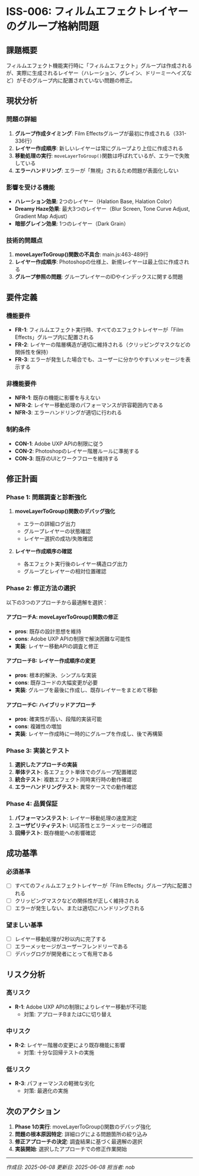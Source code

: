 # ISS-006: フィルムエフェクトレイヤーのグループ格納問題

## 課題概要
フィルムエフェクト機能実行時に「フィルムエフェクト」グループは作成されるが、実際に生成されるレイヤー（ハレーション、グレイン、ドリーミーヘイズなど）がそのグループ内に配置されていない問題の修正。

## 現状分析

### 問題の詳細
1. **グループ作成タイミング**: Film Effectsグループが最初に作成される（331-336行）
2. **レイヤー作成順序**: 新しいレイヤーは常にグループより上位に作成される
3. **移動処理の実行**: `moveLayerToGroup()`関数は呼ばれているが、エラーで失敗している
4. **エラーハンドリング**: エラーが「無視」されるため問題が表面化しない

### 影響を受ける機能
- **ハレーション効果**: 2つのレイヤー（Halation Base, Halation Color）
- **Dreamy Haze効果**: 最大3つのレイヤー（Blur Screen, Tone Curve Adjust, Gradient Map Adjust）
- **暗部グレイン効果**: 1つのレイヤー（Dark Grain）

### 技術的問題点
1. **moveLayerToGroup()関数の不具合**: main.js:463-489行
2. **レイヤー作成順序**: Photoshopの仕様上、新規レイヤーは最上位に作成される
3. **グループ参照の問題**: グループレイヤーのIDやインデックスに関する問題

## 要件定義

### 機能要件
- **FR-1**: フィルムエフェクト実行時、すべてのエフェクトレイヤーが「Film Effects」グループ内に配置される
- **FR-2**: レイヤーの階層構造が適切に維持される（クリッピングマスクなどの関係性を保持）
- **FR-3**: エラーが発生した場合でも、ユーザーに分かりやすいメッセージを表示する

### 非機能要件
- **NFR-1**: 既存の機能に影響を与えない
- **NFR-2**: レイヤー移動処理のパフォーマンスが許容範囲内である
- **NFR-3**: エラーハンドリングが適切に行われる

### 制約条件
- **CON-1**: Adobe UXP APIの制限に従う
- **CON-2**: Photoshopのレイヤー階層ルールに準拠する
- **CON-3**: 既存のUIとワークフローを維持する

## 修正計画

### Phase 1: 問題調査と診断強化
1. **moveLayerToGroup()関数のデバッグ強化**
   - エラーの詳細ログ出力
   - グループレイヤーの状態確認
   - レイヤー選択の成功/失敗確認

2. **レイヤー作成順序の確認**
   - 各エフェクト実行後のレイヤー構造ログ出力
   - グループとレイヤーの相対位置確認

### Phase 2: 修正方法の選択
以下の3つのアプローチから最適解を選択：

#### アプローチA: moveLayerToGroup()関数の修正
- **pros**: 既存の設計思想を維持
- **cons**: Adobe UXP APIの制限で解決困難な可能性
- **実装**: レイヤー移動APIの調査と修正

#### アプローチB: レイヤー作成順序の変更  
- **pros**: 根本的解決、シンプルな実装
- **cons**: 既存コードの大幅変更が必要
- **実装**: グループを最後に作成し、既存レイヤーをまとめて移動

#### アプローチC: ハイブリッドアプローチ
- **pros**: 確実性が高い、段階的実装可能
- **cons**: 複雑性の増加
- **実装**: レイヤー作成時に一時的にグループを作成し、後で再構築

### Phase 3: 実装とテスト
1. **選択したアプローチの実装**
2. **単体テスト**: 各エフェクト単体でのグループ配置確認
3. **統合テスト**: 複数エフェクト同時実行時の動作確認
4. **エラーハンドリングテスト**: 異常ケースでの動作確認

### Phase 4: 品質保証
1. **パフォーマンステスト**: レイヤー移動処理の速度測定
2. **ユーザビリティテスト**: UI応答性とエラーメッセージの確認
3. **回帰テスト**: 既存機能への影響確認

## 成功基準

### 必須基準
- [ ] すべてのフィルムエフェクトレイヤーが「Film Effects」グループ内に配置される
- [ ] クリッピングマスクなどの関係性が正しく維持される
- [ ] エラーが発生しない、または適切にハンドリングされる

### 望ましい基準
- [ ] レイヤー移動処理が2秒以内に完了する
- [ ] エラーメッセージがユーザーフレンドリーである
- [ ] デバッグログが開発者にとって有用である

## リスク分析

### 高リスク
- **R-1**: Adobe UXP APIの制限によりレイヤー移動が不可能
  - 対策: アプローチBまたはCに切り替え

### 中リスク  
- **R-2**: レイヤー階層の変更により既存機能に影響
  - 対策: 十分な回帰テストの実施

### 低リスク
- **R-3**: パフォーマンスの軽微な劣化
  - 対策: 最適化の実施

## 次のアクション

1. **Phase 1の実行**: moveLayerToGroup()関数のデバッグ強化
2. **問題の根本原因特定**: 詳細ログによる問題箇所の絞り込み
3. **修正アプローチの決定**: 調査結果に基づく最適解の選択
4. **実装開始**: 選択したアプローチでの修正作業開始

---

*作成日: 2025-06-08*
*更新日: 2025-06-08*
*担当者: nob*